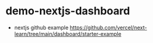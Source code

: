 # demo-nextjs-dashboard

- nextjs github example
https://github.com/vercel/next-learn/tree/main/dashboard/starter-example
